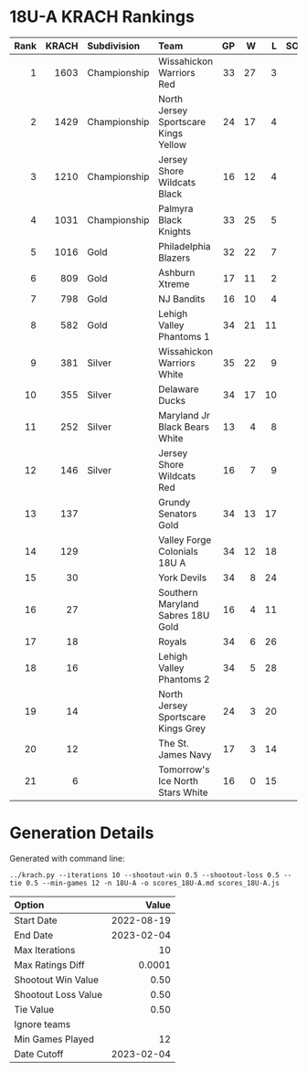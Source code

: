 # 18U-A KRACH Rankings
Rank|KRACH|Subdivision|Team|GP|W|L|SOW|SOL|T|SoS
---:|---:|:---|:---|---:|---:|---:|---:|---:|---:|---:
1|1603|Championship|Wissahickon Warriors Red|33|27|3|2|1|0|435
2|1429|Championship|North Jersey Sportscare Kings Yellow|24|17|4|1|2|0|623
3|1210|Championship|Jersey Shore Wildcats Black|16|12|4|0|0|0|647
4|1031|Championship|Palmyra Black Knights|33|25|5|1|2|0|401
5|1016|Gold|Philadelphia Blazers|32|22|7|1|2|0|549
6|809|Gold|Ashburn Xtreme|17|11|2|4|0|0|328
7|798|Gold|NJ Bandits|16|10|4|1|1|0|628
8|582|Gold|Lehigh Valley Phantoms 1|34|21|11|2|0|0|587
9|381|Silver|Wissahickon Warriors White|35|22|9|1|3|0|323
10|355|Silver|Delaware Ducks|34|17|10|4|3|0|485
11|252|Silver|Maryland Jr Black Bears White|13|4|8|0|1|0|838
12|146|Silver|Jersey Shore Wildcats Red|16|7|9|0|0|0|654
13|137||Grundy Senators Gold|34|13|17|2|2|0|486
14|129||Valley Forge Colonials 18U A|34|12|18|1|3|0|522
15|30||York Devils|34|8|24|2|0|0|371
16|27||Southern Maryland Sabres 18U Gold|16|4|11|0|1|0|306
17|18||Royals|34|6|26|0|2|0|395
18|16||Lehigh Valley Phantoms 2|34|5|28|1|0|0|492
19|14||North Jersey Sportscare Kings Grey|24|3|20|0|1|0|400
20|12||The St. James Navy|17|3|14|0|0|0|283
21|6||Tomorrow's Ice North Stars White|16|0|15|1|0|0|692
# Generation Details

Generated with command line:
```
../krach.py --iterations 10 --shootout-win 0.5 --shootout-loss 0.5 --tie 0.5 --min-games 12 -n 18U-A -o scores_18U-A.md scores_18U-A.js
```

| Option | Value |
| :----- | ----: |
| Start Date | 2022-08-19 |
| End Date | 2023-02-04 |
| Max Iterations | 10 |
| Max Ratings Diff | 0.0001 |
| Shootout Win Value | 0.50 |
| Shootout Loss Value | 0.50 |
| Tie Value | 0.50 |
| Ignore teams |  |
| Min Games Played | 12 |
| Date Cutoff | 2023-02-04 |

